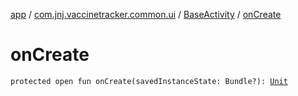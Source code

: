 [app](../../index.md) / [com.jnj.vaccinetracker.common.ui](../index.md) / [BaseActivity](index.md) / [onCreate](./on-create.md)

# onCreate

`protected open fun onCreate(savedInstanceState: Bundle?): `[`Unit`](https://kotlinlang.org/api/latest/jvm/stdlib/kotlin/-unit/index.html)